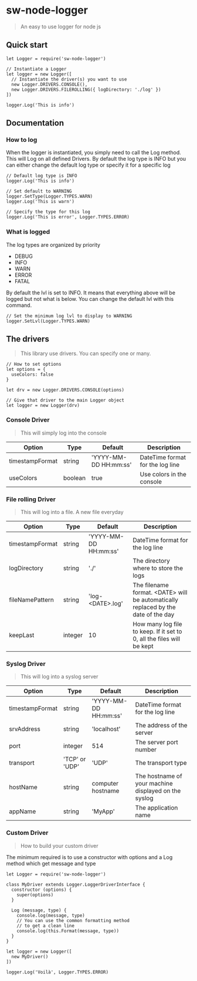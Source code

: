 # sw-node-logger
> An easy to use logger for node js

## Quick start

```
let Logger = require('sw-node-logger')

// Instantiate a Logger
let logger = new Logger([
  // Instantiate the driver(s) you want to use
  new Logger.DRIVERS.CONSOLE(),
  new Logger.DRIVERS.FILEROLLING({ logDirectory: './log' })
])

logger.Log('This is info')
```

## Documentation

### How to log

When the logger is instantiated, you simply need to call the Log method. This will Log on all defined Drivers. By default the log type is INFO but you can either change the default log type or specify it for a specific log

```
// Default log type is INFO
logger.Log('This is info')

// Set default to WARNING
logger.SetType(Logger.TYPES.WARN)
logger.Log('This is warn')

// Specify the type for this log
logger.Log('This is error', Logger.TYPES.ERROR)
```

### What is logged

The log types are organized by priority

- DEBUG
- INFO
- WARN
- ERROR
- FATAL

By default the lvl is set to INFO. It means that everything above will be logged but not what is below. You can change the default lvl with this command.

```
// Set the minimum log lvl to display to WARNING
logger.SetLvl(Logger.TYPES.WARN)
```

## The drivers

> This library use drivers. You can specify one or many.

```
// How to set options
let options = {
  useColors: false
}

let drv = new Logger.DRIVERS.CONSOLE(options)

// Give that driver to the main Logger object
let logger = new Logger(drv)
```

### Console Driver

> This will simply log into the console

| Option | Type | Default | Description |
|--------|-------|---------|-------------|
| timestampFormat | string | 'YYYY-MM-DD HH:mm:ss' | DateTime format for the log line |
| useColors | boolean | true | Use colors in the console |

### File rolling Driver

> This will log into a file. A new file everyday

| Option | Type | Default | Description |
|--------|-------|---------|-------------|
| timestampFormat | string | 'YYYY-MM-DD HH:mm:ss' | DateTime format for the log line |
| logDirectory | string | './' | The directory where to store the logs |
| fileNamePattern | string | 'log-\<DATE>.log' | The filename format. \<DATE> will be automatically replaced by the date of the day |
| keepLast | integer | 10 | How many log file to keep. If it set to 0, all the files will be kept |

### Syslog Driver

> This will log into a syslog server

| Option | Type | Default | Description |
|--------|-------|---------|-------------|
| timestampFormat | string | 'YYYY-MM-DD HH:mm:ss' | DateTime format for the log line |
| srvAddress | string | 'localhost' | The address of the server |
| port | integer | 514 | The server port number |
| transport | 'TCP' or 'UDP' | 'UDP' | The transport type |
| hostName | string | computer hostname | The hostname of your machine displayed on the syslog |
| appName | string | 'MyApp' | The application name |

### Custom Driver

> How to build your custom driver

The minimum required is to use a constructor with options and a Log method which get message and type

```
let Logger = require('sw-node-logger')

class MyDriver extends Logger.LoggerDriverInterface {
  constructor (options) {
    super(options)
  }

  Log (message, type) {
    console.log(message, type)
    // You can use the common formatting method
    // to get a clean line
    console.log(this.Format(message, type))
  }
}

let logger = new Logger([
  new MyDriver()
])

logger.Log('Voilà', Logger.TYPES.ERROR)
```
